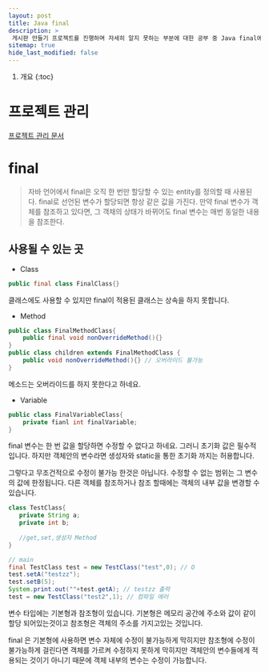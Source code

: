 ```yaml
---
layout: post
title: Java final
description: >
 게시판 만들기 프로젝트를 진행하며 자세히 알지 못하는 부분에 대한 공부 중 Java final에 대한 공부 내용
sitemap: true
hide_last_modified: false
---
```


1. 개요
{:toc}

# 프로젝트 관리
[프로젝트 관리 문서](https://docs.google.com/spreadsheets/d/1xxuP3eXVIsYP-Pe4pwDcvYthXhtYNUvVXXgRPU3XWqw/edit?usp=sharing)

# final

> 자바 언어에서 final은 오직 한 번만 할당할 수 있는 entity를 정의할 때 사용된다. final로 선언된 변수가 할당되면
>  항상 같은 값을 가진다. 만약 final 변수가 객체를 참조하고 있다면, 그 객채의 상태가 바뀌어도 final 변수는 매번 동일한 
> 내용을 참조한다.

## 사용될 수 있는 곳

- Class
```java
public final class FinalClass{}
```

클래스에도 사용할 수 있지만 final이 적용된 클래스는 상속을 하지 못합니다.
- Method
```java
public class FinalMethodClass{
    public final void nonOverrideMethod(){}
}
public class children extends FinalMethodClass {
    public void nonOverrideMethod(){} // 오버라이드 불가능
}
```
메소드는 오버라이드를 하지 못한다고 하네요.

- Variable

```java
public class FinalVariableClass{
    private fianl int finalVariable;
}
```
final 변수는 한 번 값을 할당하면 수정할 수 없다고 하네요. 그러니 초기화 값은 필수적 입니다.
하지만 객체안의 변수라면 생성자와 static을 통한 초기화 까지는 허용합니다.

그렇다고 무조건적으로 수정이 불가능 한것은 아닙니다. 수정할 수 없는 범위는 그 변수의 값에 한정됩니다. 
다른 객체를 참조하거나 참조 할때에는 객체의 내부 값을 변경할 수 있습니다.

```java
class TestClass{
   private String a;
   private int b;
   
   //get,set,생성자 Method
}

// main
final TestClass test = new TestClass("test",0); // O
test.setA("testzz");
test.setB(5);
System.print.out(""+test.getA); // testzz 출력
test = new TestClass("test2",1); // 컴파일 에러
```

변수 타입에는 기본형과 참조형이 있습니다. 기본형은 메모리 공간에 주소와 값이 같이 할당 되어있는것이고
참조형은 객체의 주소를 가지고있는 것입니다. 

final 은 기본형에 사용하면 변수 자체에 수정이 불가능하게 막히지만 참조형에 수정이 불가능하게 걸린다면 객체를 가르켜
수정하지 못하게 막히지만 객체안의 변수들에게 적용되는 것이기 아니기 때문에 객체 내부의 변수는 수정이 가능합니다.

